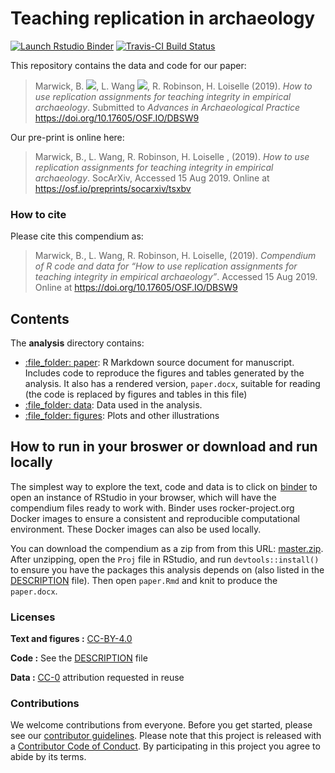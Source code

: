 
<!-- README.md is generated from README.Rmd. Please edit that file -->

# Teaching replication in archaeology

<!-- badges: start -->

[![Launch Rstudio
Binder](http://mybinder.org/badge.svg)](https://mybinder.org/v2/gh/benmarwick/replicationteachingarchaeology/master?urlpath=rstudio)
[![Travis-CI Build
Status](https://travis-ci.org/benmarwick/teaching-replication-in-archaeology.svg?branch=master)](https://travis-ci.org/benmarwick/teaching-replication-in-archaeology)

<!-- badges: end -->

This repository contains the data and code for our paper:

> Marwick, B.
> [![](https://orcid.org/sites/default/files/images/orcid_16x16.png)](https://orcid.org/0000-0001-7879-4531),
> L. Wang
> [![](https://orcid.org/sites/default/files/images/orcid_16x16.png)](https://orcid.org/0000-0001-9060-2125),
> R. Robinson, H. Loiselle (2019). *How to use replication assignments
> for teaching integrity in empirical archaeology*. Submitted to
> *Advances in Archaeological Practice*
> <https://doi.org/10.17605/OSF.IO/DBSW9>

Our pre-print is online here:

> Marwick, B., L. Wang, R. Robinson, H. Loiselle , (2019). *How to use
> replication assignments for teaching integrity in empirical
> archaeology*. SocArXiv, Accessed 15 Aug 2019. Online at
> <https://osf.io/preprints/socarxiv/tsxbv>

### How to cite

Please cite this compendium as:

> Marwick, B., L. Wang, R. Robinson, H. Loiselle, (2019). *Compendium of
> R code and data for “How to use replication assignments for teaching
> integrity in empirical archaeology”*. Accessed 15 Aug 2019. Online at
> <https://doi.org/10.17605/OSF.IO/DBSW9>

## Contents

The **analysis** directory contains:

  - [:file\_folder: paper](/analysis/paper): R Markdown source document
    for manuscript. Includes code to reproduce the figures and tables
    generated by the analysis. It also has a rendered version,
    `paper.docx`, suitable for reading (the code is replaced by figures
    and tables in this file)  
  - [:file\_folder: data](/analysis/data): Data used in the analysis.  
  - [:file\_folder: figures](/analysis/figures): Plots and other
    illustrations

## How to run in your broswer or download and run locally

The simplest way to explore the text, code and data is to click on
[binder](https://mybinder.org/v2/gh/benmarwick/replicationteachingarchaeology/master?urlpath=rstudio)
to open an instance of RStudio in your browser, which will have the
compendium files ready to work with. Binder uses rocker-project.org
Docker images to ensure a consistent and reproducible computational
environment. These Docker images can also be used locally.

You can download the compendium as a zip from from this URL:
[master.zip](/archive/master.zip). After unzipping, open the `Proj` file
in RStudio, and run `devtools::install()` to ensure you have the
packages this analysis depends on (also listed in the
[DESCRIPTION](/DESCRIPTION) file). Then open `paper.Rmd` and knit to
produce the `paper.docx`.

### Licenses

**Text and figures :**
[CC-BY-4.0](http://creativecommons.org/licenses/by/4.0/)

**Code :** See the [DESCRIPTION](DESCRIPTION) file

**Data :** [CC-0](http://creativecommons.org/publicdomain/zero/1.0/)
attribution requested in reuse

### Contributions

We welcome contributions from everyone. Before you get started, please
see our [contributor guidelines](CONTRIBUTING.md). Please note that this
project is released with a [Contributor Code of Conduct](CONDUCT.md). By
participating in this project you agree to abide by its terms.
